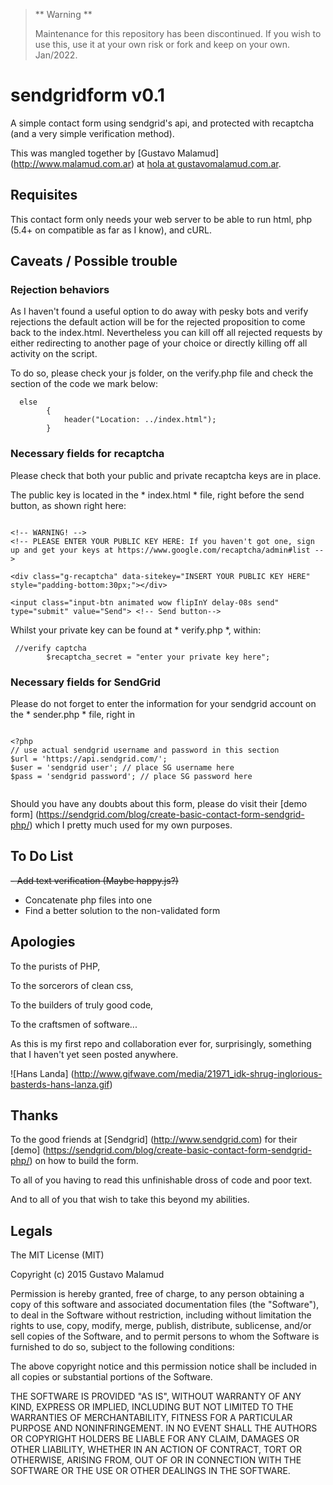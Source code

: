 
> ** Warning **
>
> Maintenance for this repository has been discontinued. If you wish to use this, use it at your own risk or fork and keep on your own.
> Jan/2022. 


# sendgridform v0.1

A simple contact form using sendgrid's api, and protected with recaptcha (and a very simple verification method).

This was mangled together by [Gustavo Malamud] (http://www.malamud.com.ar) at [hola at gustavomalamud.com.ar](hola@gustavomalamud.com.ar).

## Requisites

This contact form only needs your web server to be able to run html, php (5.4+ on compatible as far as I know), and cURL. 

## Caveats / Possible trouble

### Rejection behaviors

As I haven't found a useful option to do away with pesky bots and verify rejections the default action will be for the rejected proposition to come back to the index.html.
Nevertheless you can kill off all rejected requests by either redirecting to another page of your choice or directly killing off all activity on the script.

To do so, please check your js folder, on the verify.php file and check the section of the code we mark below:

```
  else
        {
         	header("Location: ../index.html");
        }

```
### Necessary fields for recaptcha

Please check that both your public and private recaptcha keys are in place. 

The public key is located in the * index.html * file, right before the send button, as shown right here:

```

<!-- WARNING! -->
<!-- PLEASE ENTER YOUR PUBLIC KEY HERE: If you haven't got one, sign up and get your keys at https://www.google.com/recaptcha/admin#list -->

<div class="g-recaptcha" data-sitekey="INSERT YOUR PUBLIC KEY HERE" style="padding-bottom:30px;"></div>

<input class="input-btn animated wow flipInY delay-08s send" type="submit" value="Send"> <!-- Send button-->

```

Whilst your private key can be found at * verify.php *, within:  

```
 //verify captcha
        $recaptcha_secret = "enter your private key here";

```

### Necessary fields for SendGrid

Please do not forget to enter the information for your sendgrid account on the * sender.php * file, right in 

```

<?php
// use actual sendgrid username and password in this section
$url = 'https://api.sendgrid.com/'; 
$user = 'sendgrid user'; // place SG username here
$pass = 'sendgrid password'; // place SG password here


```

Should you have any doubts about this form, please do visit their [demo form] (https://sendgrid.com/blog/create-basic-contact-form-sendgrid-php/) which I pretty much used for my own purposes. 



## To Do List

~~- Add text verification (Maybe happy.js?)~~
- Concatenate php files into one
- Find a better solution to the non-validated form

## Apologies

To the purists of PHP, 

To the sorcerors of clean css, 

To the builders of truly good code, 

To the craftsmen of software...

As this is my first repo and collaboration ever for, surprisingly, something that I haven't yet seen posted anywhere.


![Hans Landa] (http://www.gifwave.com/media/21971_idk-shrug-inglorious-basterds-hans-lanza.gif)


## Thanks

To the good friends at [Sendgrid] (http://www.sendgrid.com) for their [demo] (https://sendgrid.com/blog/create-basic-contact-form-sendgrid-php/) on how to build the form.

To all of you having to read this unfinishable dross of code and poor text. 

And to all of you that wish to take this beyond my abilities.

## Legals

The MIT License (MIT)

Copyright (c) 2015 Gustavo Malamud

Permission is hereby granted, free of charge, to any person obtaining a copy
of this software and associated documentation files (the "Software"), to deal
in the Software without restriction, including without limitation the rights
to use, copy, modify, merge, publish, distribute, sublicense, and/or sell
copies of the Software, and to permit persons to whom the Software is
furnished to do so, subject to the following conditions:

The above copyright notice and this permission notice shall be included in all
copies or substantial portions of the Software.

THE SOFTWARE IS PROVIDED "AS IS", WITHOUT WARRANTY OF ANY KIND, EXPRESS OR
IMPLIED, INCLUDING BUT NOT LIMITED TO THE WARRANTIES OF MERCHANTABILITY,
FITNESS FOR A PARTICULAR PURPOSE AND NONINFRINGEMENT. IN NO EVENT SHALL THE
AUTHORS OR COPYRIGHT HOLDERS BE LIABLE FOR ANY CLAIM, DAMAGES OR OTHER
LIABILITY, WHETHER IN AN ACTION OF CONTRACT, TORT OR OTHERWISE, ARISING FROM,
OUT OF OR IN CONNECTION WITH THE SOFTWARE OR THE USE OR OTHER DEALINGS IN THE
SOFTWARE.
